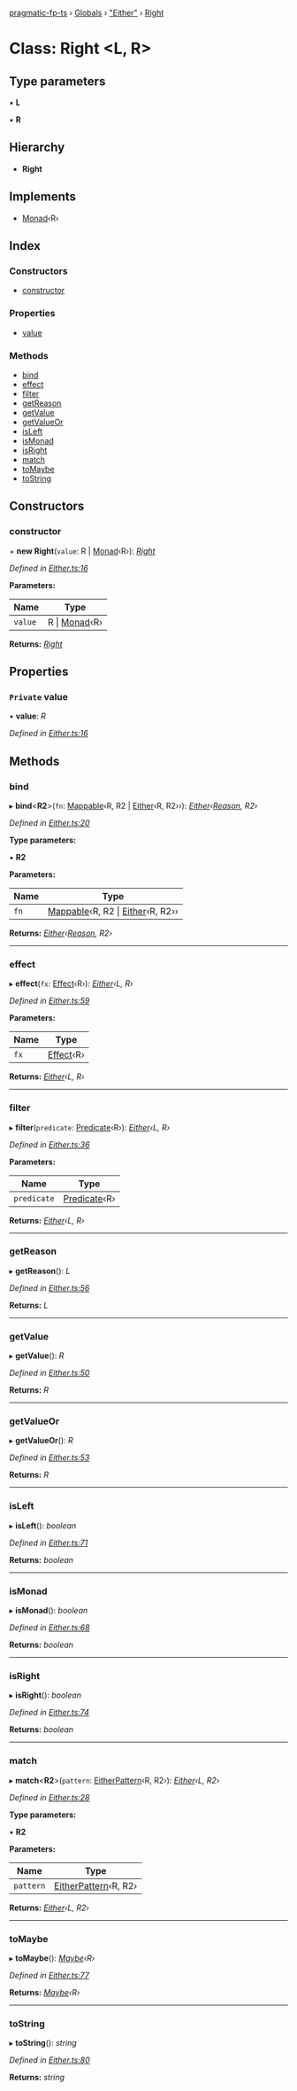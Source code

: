 [pragmatic-fp-ts](../README.md) › [Globals](../globals.md) › ["Either"](../modules/_either_.md) › [Right](_either_.right.md)

# Class: Right <**L, R**>

## Type parameters

▪ **L**

▪ **R**

## Hierarchy

* **Right**

## Implements

* [Monad](_monad_.monad.md)‹R›

## Index

### Constructors

* [constructor](_either_.right.md#constructor)

### Properties

* [value](_either_.right.md#private-value)

### Methods

* [bind](_either_.right.md#bind)
* [effect](_either_.right.md#effect)
* [filter](_either_.right.md#filter)
* [getReason](_either_.right.md#getreason)
* [getValue](_either_.right.md#getvalue)
* [getValueOr](_either_.right.md#getvalueor)
* [isLeft](_either_.right.md#isleft)
* [isMonad](_either_.right.md#ismonad)
* [isRight](_either_.right.md#isright)
* [match](_either_.right.md#match)
* [toMaybe](_either_.right.md#tomaybe)
* [toString](_either_.right.md#tostring)

## Constructors

###  constructor

\+ **new Right**(`value`: R | [Monad](_monad_.monad.md)‹R›): *[Right](_either_.right.md)*

*Defined in [Either.ts:16](https://github.com/hermann-p/pragmatic-fp-ts/blob/f962e01/src/Either.ts#L16)*

**Parameters:**

Name | Type |
------ | ------ |
`value` | R &#124; [Monad](_monad_.monad.md)‹R› |

**Returns:** *[Right](_either_.right.md)*

## Properties

### `Private` value

• **value**: *R*

*Defined in [Either.ts:16](https://github.com/hermann-p/pragmatic-fp-ts/blob/f962e01/src/Either.ts#L16)*

## Methods

###  bind

▸ **bind**<**R2**>(`fn`: [Mappable](../modules/_types_.md#mappable)‹R, R2 | [Either](../modules/_either_.md#either)‹R, R2››): *[Either](../modules/_either_.md#either)‹[Reason](../modules/_either_.md#reason), R2›*

*Defined in [Either.ts:20](https://github.com/hermann-p/pragmatic-fp-ts/blob/f962e01/src/Either.ts#L20)*

**Type parameters:**

▪ **R2**

**Parameters:**

Name | Type |
------ | ------ |
`fn` | [Mappable](../modules/_types_.md#mappable)‹R, R2 &#124; [Either](../modules/_either_.md#either)‹R, R2›› |

**Returns:** *[Either](../modules/_either_.md#either)‹[Reason](../modules/_either_.md#reason), R2›*

___

###  effect

▸ **effect**(`fx`: [Effect](../modules/_types_.md#effect)‹R›): *[Either](../modules/_either_.md#either)‹L, R›*

*Defined in [Either.ts:59](https://github.com/hermann-p/pragmatic-fp-ts/blob/f962e01/src/Either.ts#L59)*

**Parameters:**

Name | Type |
------ | ------ |
`fx` | [Effect](../modules/_types_.md#effect)‹R› |

**Returns:** *[Either](../modules/_either_.md#either)‹L, R›*

___

###  filter

▸ **filter**(`predicate`: [Predicate](../modules/_types_.md#predicate)‹R›): *[Either](../modules/_either_.md#either)‹L, R›*

*Defined in [Either.ts:36](https://github.com/hermann-p/pragmatic-fp-ts/blob/f962e01/src/Either.ts#L36)*

**Parameters:**

Name | Type |
------ | ------ |
`predicate` | [Predicate](../modules/_types_.md#predicate)‹R› |

**Returns:** *[Either](../modules/_either_.md#either)‹L, R›*

___

###  getReason

▸ **getReason**(): *L*

*Defined in [Either.ts:56](https://github.com/hermann-p/pragmatic-fp-ts/blob/f962e01/src/Either.ts#L56)*

**Returns:** *L*

___

###  getValue

▸ **getValue**(): *R*

*Defined in [Either.ts:50](https://github.com/hermann-p/pragmatic-fp-ts/blob/f962e01/src/Either.ts#L50)*

**Returns:** *R*

___

###  getValueOr

▸ **getValueOr**(): *R*

*Defined in [Either.ts:53](https://github.com/hermann-p/pragmatic-fp-ts/blob/f962e01/src/Either.ts#L53)*

**Returns:** *R*

___

###  isLeft

▸ **isLeft**(): *boolean*

*Defined in [Either.ts:71](https://github.com/hermann-p/pragmatic-fp-ts/blob/f962e01/src/Either.ts#L71)*

**Returns:** *boolean*

___

###  isMonad

▸ **isMonad**(): *boolean*

*Defined in [Either.ts:68](https://github.com/hermann-p/pragmatic-fp-ts/blob/f962e01/src/Either.ts#L68)*

**Returns:** *boolean*

___

###  isRight

▸ **isRight**(): *boolean*

*Defined in [Either.ts:74](https://github.com/hermann-p/pragmatic-fp-ts/blob/f962e01/src/Either.ts#L74)*

**Returns:** *boolean*

___

###  match

▸ **match**<**R2**>(`pattern`: [EitherPattern](../modules/_either_.md#eitherpattern)‹R, R2›): *[Either](../modules/_either_.md#either)‹L, R2›*

*Defined in [Either.ts:28](https://github.com/hermann-p/pragmatic-fp-ts/blob/f962e01/src/Either.ts#L28)*

**Type parameters:**

▪ **R2**

**Parameters:**

Name | Type |
------ | ------ |
`pattern` | [EitherPattern](../modules/_either_.md#eitherpattern)‹R, R2› |

**Returns:** *[Either](../modules/_either_.md#either)‹L, R2›*

___

###  toMaybe

▸ **toMaybe**(): *[Maybe](../modules/_maybe_.md#maybe)‹R›*

*Defined in [Either.ts:77](https://github.com/hermann-p/pragmatic-fp-ts/blob/f962e01/src/Either.ts#L77)*

**Returns:** *[Maybe](../modules/_maybe_.md#maybe)‹R›*

___

###  toString

▸ **toString**(): *string*

*Defined in [Either.ts:80](https://github.com/hermann-p/pragmatic-fp-ts/blob/f962e01/src/Either.ts#L80)*

**Returns:** *string*

